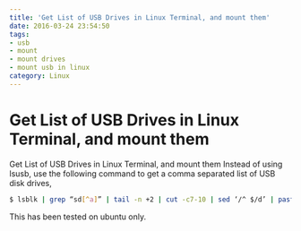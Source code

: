 ```yaml
---
title: 'Get List of USB Drives in Linux Terminal, and mount them'
date: 2016-03-24 23:54:50
tags: 
- usb
- mount
- mount drives
- mount usb in linux
category: Linux 
---
```


# Get List of USB Drives in Linux Terminal, and mount them


Get List of USB Drives in Linux Terminal, and mount them
Instead of using lsusb, use the following command to get a comma separated list of USB disk drives,


```bash
$ lsblk | grep “sd[^a]” | tail -n +2 | cut -c7-10 | sed ‘/^ $/d’ | paste -s -d,
```


<!-- more -->

This has been tested on ubuntu only.